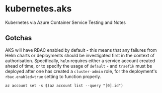 # kubernetes.aks

Kubernetes via Azure Container Service Testing and Notes

## Gotchas
AKS will have RBAC enabled by default - this means that any failures from Helm charts or deployments should be investigated first in the context of authorisation. Specifically, `helm` requires either a service account created ahead of time, or to specify the usage of `default` - and `traefik` must be deployed after one has created a `cluster-admin` role, for the deployment's `rbac.enabled=true` setting to function properly.


`az account set -s $(az account list --query "[0].id")`
